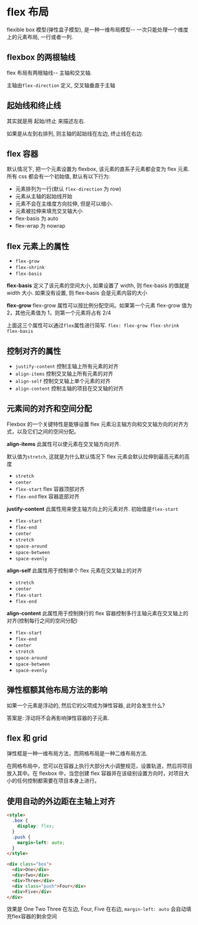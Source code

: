 # flex 布局

flexible box 模型(弹性盒子模型), 是一种一维布局模型-- 一次只能处理一个维度上的元素布局, 一行或者一列.

## flexbox 的两根轴线

flex 布局有两根轴线-- 主轴和交叉轴.

主轴由`flex-direction` 定义, 交叉轴垂直于主轴

## 起始线和终止线

其实就是用 起始/终止 来描述左右.

如果是从左到右排列, 则主轴的起始线在左边, 终止线在右边.

## flex 容器

默认情况下, 把一个元素设置为 flexbox, 该元素的直系子元素都会变为 flex 元素. 所有 css 都会有一个初始值, 默认有以下行为:

- 元素排列为一行(默认 `flex-direction` 为 row)
- 元素从主轴的起始线开始
- 元素不会在主维度方向拉伸, 但是可以缩小.
- 元素被拉伸来填充交叉轴大小
- flex-basis 为 auto
- flex-wrap 为 nowrap

## flex 元素上的属性

- `flex-grow`
- `flex-shrink`
- `flex-basis`

**flex-basis**
定义了该元素的空间大小, 如果设置了 width, 则 flex-basis 的值就是 width 大小. 如果没有设置, 则 flex-basis 会是元素内容的大小

**flex-grow**
flex-grow 属性可以按比例分配空间。如果第一个元素 flex-grow 值为 2，其他元素值为 1，则第一个元素将占有 2/4

上面这三个属性可以通过`flex`属性进行简写. `flex: flex-grow flex-shrink flex-basis`

## 控制对齐的属性

- `justify-content` 控制主轴上所有元素的对齐
- `align-items` 控制交叉轴上所有元素的对齐
- `align-self` 控制交叉轴上单个元素的对齐
- `align-content` 控制主轴的项目在交叉轴的对齐

## 元素间的对齐和空间分配

Flexbox 的一个关键特性是能够设置 flex 元素沿主轴方向和交叉轴方向的对齐方式，以及它们之间的空间分配。

**align-items**
此属性可以使元素在交叉轴方向对齐.

默认值为`stretch`, 这就是为什么默认情况下 flex 元素会默认拉伸到最高元素的高度

- `stretch`
- `center`
- `flex-start` flex 容器顶部对齐
- `flex-end` flex 容器底部对齐

**justify-content**
此属性用来使主轴方向上的元素对齐. 初始值是`flex-start`

- `flex-start`
- `flex-end`
- `center`
- `stretch`
- `space-around`
- `space-between`
- `space-evenly`

**align-self**
此属性用于控制单个 flex 元素在交叉轴上的对齐

- `stretch`
- `center`
- `flex-start`
- `flex-end`

**align-content**
此属性用于控制换行的 flex 容器控制多行主轴元素在交叉轴上的对齐(控制每行之间的空间分配)

- `flex-start`
- `flex-end`
- `center`
- `stretch`
- `space-around`
- `space-between`
- `space-evenly`

## 弹性框额其他布局方法的影响

如果一个元素是浮动的, 然后它的父项成为弹性容器, 此时会发生什么?

答案是: 浮动将不会再影响弹性容器的子元素.

## flex 和 grid

弹性框是一种一维布局方法，而网格布局是一种二维布局方法.

在网格布局中，您可以在容器上执行大部分大小调整规范，设置轨道，然后将项目放入其中。在 flexbox 中，当您创建 flex 容器并在该级别设置方向时，对项目大小的任何控制都需要在项目本身上进行。

## 使用自动的外边距在主轴上对齐

```html
<style>
  .box {
    display: flex;
  }
  .push {
    margin-left: auto;
  }
</style>

<div class="box">
  <div>One</div>
  <div>Two</div>
  <div>Three</div>
  <div class="push">Four</div>
  <div>Five</div>
</div>
```

效果是 One Two Three 在左边, Four, Five 在右边, `margin-left: auto` 会自动填充flex容器的剩余空间


